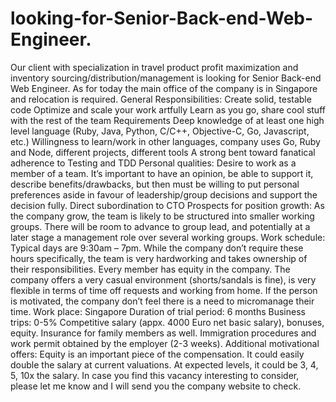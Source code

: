 # looking-for-Senior-Back-end-Web-Engineer.
Our client with specialization in travel product profit maximization and inventory sourcing/distribution/management is looking for Senior Back-end Web Engineer. As for today the main office of the company is in Singapore and relocation is required.  General Responsibilities: Create solid, testable code Optimize and scale your work artfully Learn as you go, share cool stuff with the rest of the team  Requirements Deep knowledge of at least one high level language (Ruby, Java, Python, C/C++, Objective-C, Go, Javascript, etc.) Willingness to learn/work in other languages, company uses Go, Ruby and Node, different projects, different tools A strong bent toward fanatical adherence to Testing and TDD Personal qualities: Desire to work as a member of a team. It’s important to have an opinion, be able to support it, describe benefits/drawbacks, but then must be willing to put personal preferences aside in favour of leadership/group decisions and support the decision fully.  Direct subordination to CTO Prospects for position growth: As the company grow, the team is likely to be structured into smaller working groups. There will be room to advance to group lead, and potentially at a later stage a management role over several working groups.  Work schedule: Typical days are 9:30am – 7pm. While the company don’t require these hours specifically, the team is very hardworking and takes ownership of their responsibilities. Every member has equity in the company. The company offers a very casual environment (shorts/sandals is fine), is very flexible in terms of time off requests and working from home. If the person is motivated, the company don’t feel there is a need to micromanage their time. Work place: Singapore Duration of trial period: 6 months Business trips: 0-5%  Competitive salary (appx. 4000 Euro net basic salary), bonuses, equity. Insurance for family members as well. Immigration procedures and work permit obtained by the employer (2-3 weeks). Additional motivational offers: Equity is an important piece of the compensation. It could easily double the salary at current valuations. At expected levels, it could be 3, 4, 5, 10x the salary. In case you find this vacancy interesting to consider, please let me know and I will send you the company website to check. 
